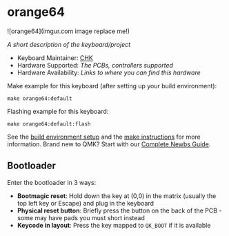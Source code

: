 # orange64

![orange64](imgur.com image replace me!)

*A short description of the keyboard/project*

* Keyboard Maintainer: [CHK](https://github.com/F1hone)
* Hardware Supported: *The PCBs, controllers supported*
* Hardware Availability: *Links to where you can find this hardware*

Make example for this keyboard (after setting up your build environment):

    make orange64:default

Flashing example for this keyboard:

    make orange64:default:flash

See the [build environment setup](https://docs.qmk.fm/#/getting_started_build_tools) and the [make instructions](https://docs.qmk.fm/#/getting_started_make_guide) for more information. Brand new to QMK? Start with our [Complete Newbs Guide](https://docs.qmk.fm/#/newbs).

## Bootloader

Enter the bootloader in 3 ways:

* **Bootmagic reset**: Hold down the key at (0,0) in the matrix (usually the top left key or Escape) and plug in the keyboard
* **Physical reset button**: Briefly press the button on the back of the PCB - some may have pads you must short instead
* **Keycode in layout**: Press the key mapped to `QK_BOOT` if it is available
